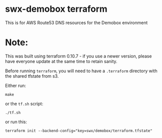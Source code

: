 # swx-demobox terraform

This is for AWS Route53 DNS resources for the Demobox environment

# Note:

This was built using terraform 0.10.7 - if you use a newer version, please have everyone update at the same time to retain sanity.

Before running `terraform`, you will need to have a `.terraform` directory with the shared tfstate from s3.

Either run:

    make

or the `tf.sh` script:

    ./tf.sh

or run this:

    terraform init --backend-config="key=swx/demobox/terraform.tfstate"

